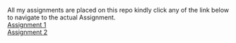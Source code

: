 All my assignments are placed on this repo kindly click any of the link below to navigate to the actual Assignment.
<br>
<a href="Software assignment1.html"> Assignment 1</a><br>
<a href="assignment day2.html">Assignment 2</a>

